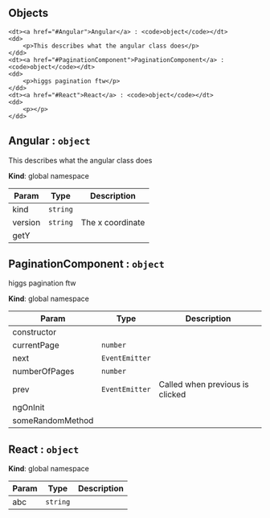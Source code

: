 ## Objects
<dl>

    <dt><a href="#Angular">Angular</a> : <code>object</code></dt>
    <dd>
        <p>This describes what the angular class does</p>
    </dd>
    <dt><a href="#PaginationComponent">PaginationComponent</a> : <code>object</code></dt>
    <dd>
        <p>higgs pagination ftw</p>
    </dd>
    <dt><a href="#React">React</a> : <code>object</code></dt>
    <dd>
        <p></p>
    </dd>

</dl>



<a name="Angular"></a>

## Angular : <code>object</code>
This describes what the angular class does


**Kind**: global namespace  

| Param | Type | Description |
| --- | --- | --- |
| kind | <code>string</code> | 
| version | <code>string</code> | The x coordinate
| getY | <code></code> | 



<a name="PaginationComponent"></a>

## PaginationComponent : <code>object</code>
higgs pagination ftw


**Kind**: global namespace  

| Param | Type | Description |
| --- | --- | --- |
| constructor | <code></code> | 
| currentPage | <code>number</code> | 
| next | <code>EventEmitter</code> | 
| numberOfPages | <code>number</code> | 
| prev | <code>EventEmitter</code> | Called when previous is clicked
| ngOnInit | <code></code> | 
| someRandomMethod | <code></code> | 



<a name="React"></a>

## React : <code>object</code>



**Kind**: global namespace  

| Param | Type | Description |
| --- | --- | --- |
| abc | <code>string</code> | 



